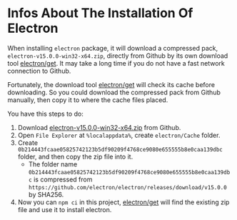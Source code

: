 # Infos About The Installation Of Electron

When installing `electron` package, it will download a compressed pack, `electron-v15.0.0-win32-x64.zip`, directly from Github by its own download tool [electron/get]. It may take a long time if you do not have a fast network connection to Github.

Fortunately, the download tool [electron/get] will check its cache before downloading. So you could download the compressed pack from Github manually, then copy it to where the cache files placed.

You have this steps to do:
1. Download [electron-v15.0.0-win32-x64.zip] from Github.
2. Open `File Explorer` at `%localappdata%`, create `electron/Cache` folder.
3. Create `0b214443fcaae05825742123b5df90209f4768ce9080e655555b8e0caa139dbc` folder, and then copy the zip file into it.
    - The folder name `0b214443fcaae05825742123b5df90209f4768ce9080e655555b8e0caa139dbc` is compressed from `https://github.com/electron/electron/releases/download/v15.0.0` by SHA256.
4. Now you can `npm ci` in this project, [electron/get] will find the existing zip file and use it to install electron.

<!-- link list -->

[electron/get]: https://github.com/electron/get
[electron-v15.0.0-win32-x64.zip]: https://github.com/electron/electron/releases/download/v15.0.0/electron-v15.0.0-win32-x64.zip
